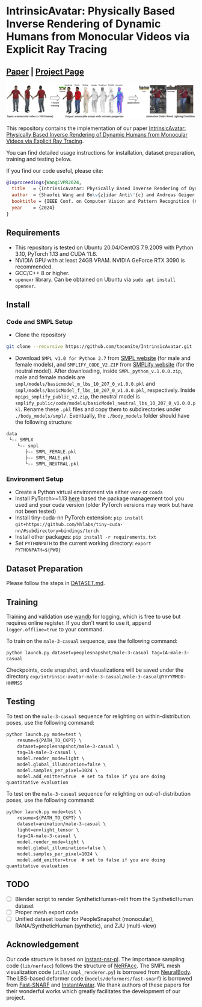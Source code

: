 # IntrinsicAvatar: Physically Based Inverse Rendering of Dynamic Humans from Monocular Videos via Explicit Ray Tracing
## [Paper](https://arxiv.org/abs/2312.05210) | [Project Page](https://neuralbodies.github.io/IntrinsicAvatar/)

<img src="assets/teaser.png" width="800"/> 

This repository contains the implementation of our paper
[IntrinsicAvatar: Physically Based Inverse Rendering of Dynamic Humans from Monocular Videos via Explicit Ray Tracing](https://arxiv.org/abs/2312.05210).

You can find detailed usage instructions for installation, dataset preparation, training and testing below.

If you find our code useful, please cite:

```bibtex
@inproceedings{WangCVPR2024,
  title   = {IntrinsicAvatar: Physically Based Inverse Rendering of Dynamic Humans from Monocular Videos via Explicit Ray Tracing},
  author  = {Shaofei Wang and Bo\v{z}idar Anti\'{c} and Andreas Geiger and Siyu Tang},
  booktitle = {IEEE Conf. on Computer Vision and Pattern Recognition (CVPR)},
  year    = {2024}
}
```

## Requirements
- This repository is tested on Ubuntu 20.04/CentOS 7.9.2009 with Python 3.10, PyTorch 1.13 and CUDA 11.6.
- NVIDIA GPU with at least 24GB VRAM. NVIDIA GeForce RTX 3090 is recommended.
- GCC/C++ 8 or higher.
- `openexr` library. Can be obtained on Ubuntu via `sudo apt install openexr`.


## Install
### Code and SMPL Setup
- Clone the repository
```bash
git clone --recursive https://github.com/taconite/IntrinsicAvatar.git
```
- Download `SMPL v1.0 for Python 2.7` from [SMPL website](https://smpl.is.tue.mpg.de/) (for male and female models), and `SMPLIFY_CODE_V2.ZIP` from [SMPLify website](https://smplify.is.tue.mpg.de/) (for the neutral model). After downloading, inside `SMPL_python_v.1.0.0.zip`, male and female models are `smpl/models/basicmodel_m_lbs_10_207_0_v1.0.0.pkl` and `smpl/models/basicModel_f_lbs_10_207_0_v1.0.0.pkl`, respectively. Inside `mpips_smplify_public_v2.zip`, the neutral model is `smplify_public/code/models/basicModel_neutral_lbs_10_207_0_v1.0.0.pkl`. Rename these `.pkl` files and copy them to subdirectories under `./body_models/smpl/`. Eventually, the `./body_models` folder should have the following structure:
```
data
 └-- SMPLX
    └-- smpl
       ├-- SMPL_FEMALE.pkl
       ├-- SMPL_MALE.pkl
       └-- SMPL_NEUTRAL.pkl
```

### Environment Setup
- Create a Python virtual environment via either `venv` or `conda`
- Install PyTorch>=1.13 [here](https://pytorch.org/get-started/locally/) based the package management tool you used and your cuda version (older PyTorch versions may work but have not been tested)
- Install tiny-cuda-nn PyTorch extension: `pip install git+https://github.com/NVlabs/tiny-cuda-nn/#subdirectory=bindings/torch`
- Install other packages: `pip install -r requirements.txt`
- Set `PYTHONPATH` to the current working directory: `export PYTHONPATH=${PWD}`


## Dataset Preparation
Please follow the steps in [DATASET.md](DATASET.md).


## Training
Training and validation use [wandb](https://wandb.ai/site) for logging, which is free to use but requires online register. If you don't want to use it, append `logger.offline=true` to your command.

To train on the `male-3-casual` sequence, use the following command:
```
python launch.py dataset=peoplesnapshot/male-3-casual tag=IA-male-3-casual
```
Checkpoints, code snapshot, and visualizations will be saved under the directory `exp/intrinsic-avatar-male-3-casual/male-3-casual@YYYYMMDD-HHMMSS`


## Testing
To test on the `male-3-casual` sequence for relighting on within-distribution poses, use the following command:
```
python launch.py mode=test \
    resume=${PATH_TO_CKPT} \
    dataset=peoplesnapshot/male-3-casual \
    tag=IA-male-3-casual \
    model.render_mode=light \
    model.global_illumination=false \
    model.samples_per_pixel=1024 \
    model.add_emitter=true  # set to false if you are doing quantitative evaluation
```
To test on the `male-3-casual` sequence for relighting on out-of-distribution poses, use the following command:
```
python launch.py mode=test \
    resume=${PATH_TO_CKPT} \
    dataset=animation/male-3-casual \
    light=envlight_tensor \
    tag=IA-male-3-casual \
    model.render_mode=light \
    model.global_illumination=false \
    model.samples_per_pixel=1024 \
    model.add_emitter=true  # set to false if you are doing quantitative evaluation
```

## TODO
- [ ] Blender script to render SyntheticHuman-relit from the SyntheticHuman dataset
- [ ] Proper mesh export code
- [ ] Unified dataset loader for PeopleSnapshot (monocular), RANA/SyntheticHuman (synthetic), and ZJU (multi-view)

## Acknowledgement
Our code structure is based on [instant-nsr-pl](https://github.com/bennyguo/instant-nsr-pl). The importance sampling code (`lib/nerfacc`) follows the structure of [NeRFAcc](https://github.com/nerfstudio-project/nerfacc). The SMPL mesh visualization code (`utils/smpl_renderer.py`) is borrowed from [NeuralBody](https://github.com/zju3dv/neuralbody). The LBS-based deformer code (`models/deformers/fast-snarf`) is borrowed from [Fast-SNARF](https://github.com/xuchen-ethz/fast-snarf) and [InstantAvatar](https://github.com/tijiang13/InstantAvatar). We thank authors of these papers for their wonderful works which greatly facilitates the development of our project.
